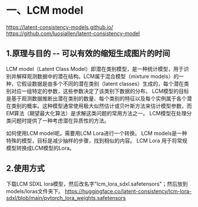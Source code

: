 # 一、LCM model
https://latent-consistency-models.github.io/
https://github.com/luosiallen/latent-consistency-model
## 1.原理与目的 -- 可以有效的缩短生成图片的时间
LCM model（Latent Class Model）即潜在类别模型，是一种统计模型，用于识别并解释观测数据中的潜在结构。LCM属于混合模型（mixture models）的一种，它假设数据是由多个不同的潜在类别（latent classes）生成的，每个潜在类别对应一组特定的参数，这些参数决定了该类别下数据的分布。
LCM模型的目标是基于观测数据推断出潜在类别的数量、每个类别的特征以及每个实例属于各个潜在类别的概率。这种模型通常使用极大似然估计或贝叶斯方法来估计模型参数，而EM算法（期望最大化算法）是求解这类问题的常用方法之一。
LCM模型在处理分类问题时提供了一种考虑潜在异质性的方法。

如何使用LCM model呢。需要用LCM Lora进行一个转换。
LCM models是一种特殊的模型，目标是减少抽样的步骤，找到相似的内容。
LCM Lora 用于将常规模型转换成LCM模型的Lora。

## 2.使用方式
下载LCM SDXL lora模型，然后改名字"lcm_lora_sdxl.safetensors"；然后放到models/loras文件夹下。
https://huggingface.co/latent-consistency/lcm-lora-sdxl/blob/main/pytorch_lora_weights.safetensors